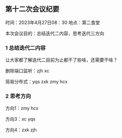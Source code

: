 ## 第十二次会议纪要

时间：2023年4月27日08：30		地点：第二食堂

本次会议目的：总结迭代二内容，思考迭代三方向

### 1 总结迭代二内容

让大家都了解迭代二目前为止都干了些啥，还需要干啥？

删除端口监听：zjh xc

简易分布式：yqs zxk zmy hcx

### 2 思考方向

方向1：zmy hcx

方向3：xc yqs

方向4：zxk zjh